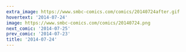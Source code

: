```yaml
---
extra_image: https://www.smbc-comics.com/comics/20140724after.gif
hovertext: '2014-07-24'
image: https://www.smbc-comics.com/comics/20140724.png
next_comic: '2014-07-25'
prev_comic: '2014-07-23'
title: '2014-07-24'
---
```


